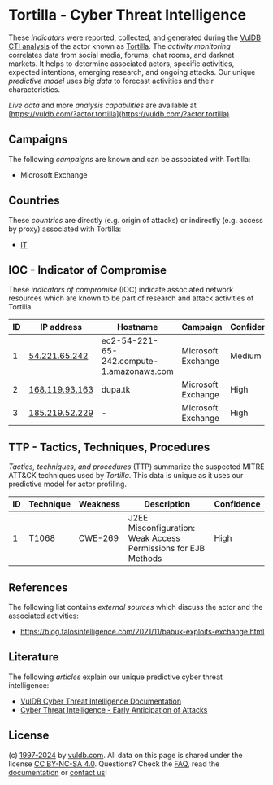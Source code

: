 # Tortilla - Cyber Threat Intelligence

These _indicators_ were reported, collected, and generated during the [VulDB CTI analysis](https://vuldb.com/?kb.cti) of the actor known as [Tortilla](https://vuldb.com/?actor.tortilla). The _activity monitoring_ correlates data from social media, forums, chat rooms, and darknet markets. It helps to determine associated actors, specific activities, expected intentions, emerging research, and ongoing attacks. Our unique _predictive model_ uses _big data_ to forecast activities and their characteristics.

_Live data_ and more _analysis capabilities_ are available at [https://vuldb.com/?actor.tortilla](https://vuldb.com/?actor.tortilla)

## Campaigns

The following _campaigns_ are known and can be associated with Tortilla:

* Microsoft Exchange

## Countries

These _countries_ are directly (e.g. origin of attacks) or indirectly (e.g. access by proxy) associated with Tortilla:

* [IT](https://vuldb.com/?country.it)

## IOC - Indicator of Compromise

These _indicators of compromise_ (IOC) indicate associated network resources which are known to be part of research and attack activities of Tortilla.

ID | IP address | Hostname | Campaign | Confidence
-- | ---------- | -------- | -------- | ----------
1 | [54.221.65.242](https://vuldb.com/?ip.54.221.65.242) | ec2-54-221-65-242.compute-1.amazonaws.com | Microsoft Exchange | Medium
2 | [168.119.93.163](https://vuldb.com/?ip.168.119.93.163) | dupa.tk | Microsoft Exchange | High
3 | [185.219.52.229](https://vuldb.com/?ip.185.219.52.229) | - | Microsoft Exchange | High

## TTP - Tactics, Techniques, Procedures

_Tactics, techniques, and procedures_ (TTP) summarize the suspected MITRE ATT&CK techniques used by _Tortilla_. This data is unique as it uses our predictive model for actor profiling.

ID | Technique | Weakness | Description | Confidence
-- | --------- | -------- | ----------- | ----------
1 | T1068 | CWE-269 | J2EE Misconfiguration: Weak Access Permissions for EJB Methods | High

## References

The following list contains _external sources_ which discuss the actor and the associated activities:

* https://blog.talosintelligence.com/2021/11/babuk-exploits-exchange.html

## Literature

The following _articles_ explain our unique predictive cyber threat intelligence:

* [VulDB Cyber Threat Intelligence Documentation](https://vuldb.com/?kb.cti)
* [Cyber Threat Intelligence - Early Anticipation of Attacks](https://www.scip.ch/en/?labs.20201022)

## License

(c) [1997-2024](https://vuldb.com/?kb.changelog) by [vuldb.com](https://vuldb.com/?kb.about). All data on this page is shared under the license [CC BY-NC-SA 4.0](https://creativecommons.org/licenses/by-nc-sa/4.0/). Questions? Check the [FAQ](https://vuldb.com/?kb.faq), read the [documentation](https://vuldb.com/?kb) or [contact us](https://vuldb.com/?contact)!
